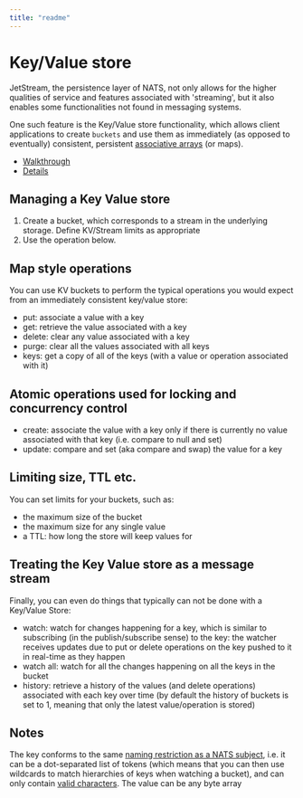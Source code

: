 ```yaml
---
title: "readme"
---
```

# Key/Value store

JetStream, the persistence layer of NATS, not only allows for the higher qualities of service and features associated with 'streaming', but it also enables some functionalities not found in messaging systems.

One such feature is the Key/Value store functionality, which allows client applications to create `buckets` and use them as immediately (as opposed to eventually) consistent, persistent [associative arrays](https://en.wikipedia.org/wiki/Associative_array) (or maps).

* [Walkthrough](kv_walkthrough)
* [Details](../../../using-nats/developing-with-nats/js/kv)

## Managing a Key Value store
1. Create a bucket, which corresponds to a stream in the underlying storage. Define KV/Stream limits as appropriate
2. Use the operation below.

## Map style operations
You can use KV buckets to perform the typical operations you would expect from an immediately consistent key/value store:

* put: associate a value with a key
* get: retrieve the value associated with a key
* delete: clear any value associated with a key
* purge: clear all the values associated with all keys
* keys: get a copy of all of the keys (with a value or operation associated with it)

## Atomic operations used for locking and concurrency control
* create: associate the value with a key only if there is currently no value associated with that key (i.e. compare to null and set)
* update: compare and set (aka compare and swap) the value for a key

## Limiting size, TTL etc.
You can set limits for your buckets, such as:

* the maximum size of the bucket
* the maximum size for any single value
* a TTL: how long the store will keep values for

## Treating the Key Value store as a message stream

Finally, you can even do things that typically can not be done with a Key/Value Store:

* watch: watch for changes happening for a key, which is similar to subscribing (in the publish/subscribe sense) to the key: the watcher receives updates due to put or delete operations on the key pushed to it in real-time as they happen
* watch all: watch for all the changes happening on all the keys in the bucket
* history: retrieve a history of the values (and delete operations) associated with each key over time (by default the history of buckets is set to 1, meaning that only the latest value/operation is stored)

## Notes

The key conforms to the same [naming restriction as a NATS subject](../../subjects), i.e. it can be a dot-separated list of tokens (which means that you can then use wildcards to match hierarchies of keys when watching a bucket), and can only contain [valid characters](../../../nats-concepts/subjects.md#characters-allowed-for-subject-names). The value can be any byte array
